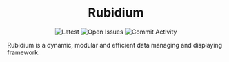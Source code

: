 <h1 align="center">Rubidium</h1>

<div align="center"> 
  <img alt="Latest" src="https://img.shields.io/github/v/release/TeamSpectra/Rubidium">
  <img alt="Open Issues" src="https://img.shields.io/github/issues/TeamSpectra/Rubidium">
  <img alt="Commit Activity" src="https://img.shields.io/github/commit-activity/w/TeamSpectra/Rubidium">
</div>

Rubidium is a dynamic, modular and efficient data managing and displaying framework.
